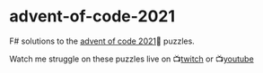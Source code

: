 # advent-of-code-2021

F# solutions to the [advent of code 2021](https://adventofcode.com/2021)🎄 puzzles.

Watch me struggle on these puzzles live on 📺[twitch](https://www.twitch.tv/prgmtc) or 📺[youtube](https://www.youtube.com/playlist?list=PL8gDpwTEj4yJ2Oxdhhb-WorHUJbAvDDt7)
